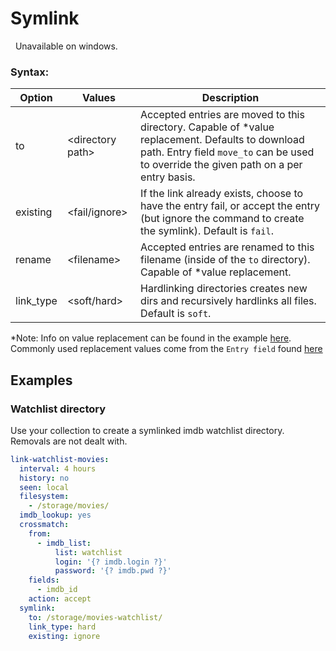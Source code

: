 # Symlink
<div class="alert alert-warning" role="alert">
  <span class="glyphicon glyphicon-info-sign"></span>
  &nbsp;
  Unavailable on windows.
</div>

### Syntax:

|  Option  |  Values  |  Description  |
| --- | --- | --- |
| to | \<directory path> | Accepted entries are moved to this directory. Capable of *value replacement. Defaults to download path. Entry field `move_to` can be used to override the given path on a per entry basis. |
| existing | \<fail/ignore> | If the link already exists, choose to have the entry fail, or accept the entry (but ignore the command to create the symlink). Default is `fail`.
| rename | \<filename> | Accepted entries are renamed to this filename (inside of the `to` directory). Capable of *value replacement. |
| link_type | \<soft/hard> | Hardlinking directories creates new dirs and recursively hardlinks all files. Default is `soft`. |

*Note: Info on value replacement can be found in the example [here](https://flexget.com/Jinja). Commonly used replacement values come from the `Entry field` found [here](https://flexget.com/Entry)
## Examples


### Watchlist directory

Use your collection to create a symlinked imdb watchlist directory. Removals are not dealt with.

```yaml
link-watchlist-movies:
  interval: 4 hours
  history: no
  seen: local
  filesystem:
    - /storage/movies/
  imdb_lookup: yes
  crossmatch:
    from:
      - imdb_list:
          list: watchlist
          login: '{? imdb.login ?}'
          password: '{? imdb.pwd ?}'
    fields:
      - imdb_id
    action: accept
  symlink:
    to: /storage/movies-watchlist/
    link_type: hard
    existing: ignore
```